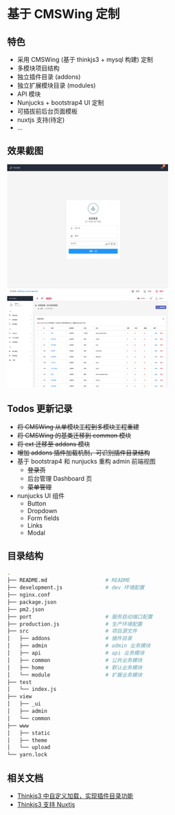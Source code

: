 # 基于 CMSWing 定制

## 特色

- 采用 CMSWing (基于 thinkjs3 + mysql 构建) 定制
- 多模块项目结构
- 独立插件目录 (addons)
- 独立扩展模块目录 (modules)
- API 模块
- Nunjucks + bootstrap4 UI 定制
- 可插拔前后台页面模板
- nuxtjs 支持(待定)
- ...


## 效果截图
<img src="https://github.com/baisheng/cmswing-custom/blob/master/screenshot/user_login.png?raw=true" width="375">
<img src="https://github.com/baisheng/cmswing-custom/blob/master/screenshot/menu_index.png?raw=true" width="375">

## Todos 更新记录

- ~~将 CMSWing 从单模块工程到多模块工程重建~~
- ~~将 CMSWing 的基类迁移到 common 模块~~
- ~~将 ext 迁移至 addons 模块~~
- ~~增加 addons 插件加载机制，可识别插件目录结构~~
- 基于 bootstrap4 和 nunjucks 重构 admin 前端视图
    - ~~登录页~~
    - 后台管理 Dashboard 页
    - ~~菜单管理~~
- nunjucks UI 组件
    - Button
    - Dropdown
    - Form fields
    - Links
    - Modal

## 目录结构 
```bash
.
├── README.md                   # README
├── development.js              # dev 环境配置
├── nginx.conf
├── package.json
├── pm2.json
├── port                        # 服务启动端口配置
├── production.js               # 生产环境配置
├── src                         # 项目源文件
│   ├── addons                  # 插件目录
│   ├── admin                   # admin 业务模块
│   ├── api                     # api 业务模块
│   ├── common                  # 公共业务模块
│   ├── home                    # 默认业务模块
│   └── module                  # 扩展业务模块
├── test
│   └── index.js
├── view
│   ├── _ui
│   ├── admin
│   └── common
├── www
│   ├── static
│   ├── theme
│   └── upload
└── yarn.lock

```

## 相关文档
- [Thinkjs3 中自定义加载，实现插件目录功能](https://www.jianshu.com/p/df9346a1d0bb)
- [Thinkjs3 支持 Nuxtjs](https://www.jianshu.com/p/16feed3a5715)